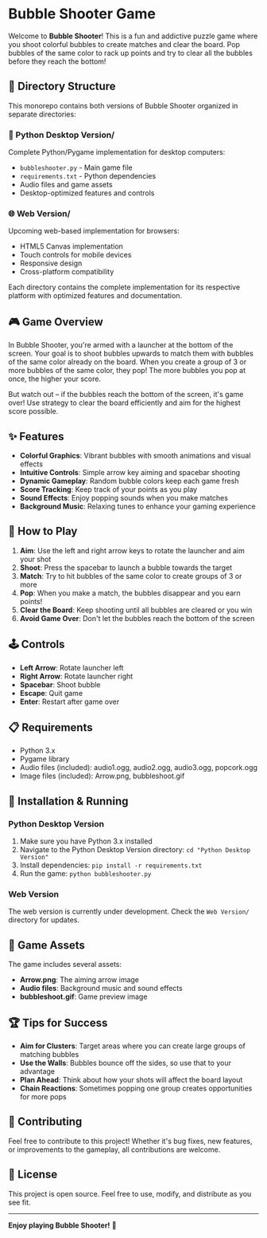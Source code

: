 # Bubble Shooter Game

Welcome to **Bubble Shooter**! This is a fun and addictive puzzle game where you shoot colorful bubbles to create matches and clear the board. Pop bubbles of the same color to rack up points and try to clear all the bubbles before they reach the bottom!

## 📂 Directory Structure

This monorepo contains both versions of Bubble Shooter organized in separate directories:

### 🐍 Python Desktop Version/
Complete Python/Pygame implementation for desktop computers:
- `bubbleshooter.py` - Main game file
- `requirements.txt` - Python dependencies
- Audio files and game assets
- Desktop-optimized features and controls

### 🌐 Web Version/
Upcoming web-based implementation for browsers:
- HTML5 Canvas implementation
- Touch controls for mobile devices
- Responsive design
- Cross-platform compatibility

Each directory contains the complete implementation for its respective platform with optimized features and documentation.

## 🎮 Game Overview

In Bubble Shooter, you're armed with a launcher at the bottom of the screen. Your goal is to shoot bubbles upwards to match them with bubbles of the same color already on the board. When you create a group of 3 or more bubbles of the same color, they pop! The more bubbles you pop at once, the higher your score.

But watch out – if the bubbles reach the bottom of the screen, it's game over! Use strategy to clear the board efficiently and aim for the highest score possible.

## ✨ Features

- **Colorful Graphics**: Vibrant bubbles with smooth animations and visual effects
- **Intuitive Controls**: Simple arrow key aiming and spacebar shooting
- **Dynamic Gameplay**: Random bubble colors keep each game fresh
- **Score Tracking**: Keep track of your points as you play
- **Sound Effects**: Enjoy popping sounds when you make matches
- **Background Music**: Relaxing tunes to enhance your gaming experience

## 🎯 How to Play

1. **Aim**: Use the left and right arrow keys to rotate the launcher and aim your shot
2. **Shoot**: Press the spacebar to launch a bubble towards the target
3. **Match**: Try to hit bubbles of the same color to create groups of 3 or more
4. **Pop**: When you make a match, the bubbles disappear and you earn points!
5. **Clear the Board**: Keep shooting until all bubbles are cleared or you win
6. **Avoid Game Over**: Don't let the bubbles reach the bottom of the screen

## 🕹️ Controls

- **Left Arrow**: Rotate launcher left
- **Right Arrow**: Rotate launcher right
- **Spacebar**: Shoot bubble
- **Escape**: Quit game
- **Enter**: Restart after game over

## 📋 Requirements

- Python 3.x
- Pygame library
- Audio files (included): audio1.ogg, audio2.ogg, audio3.ogg, popcork.ogg
- Image files (included): Arrow.png, bubbleshoot.gif

## 🚀 Installation & Running

### Python Desktop Version

1. Make sure you have Python 3.x installed
2. Navigate to the Python Desktop Version directory: `cd "Python Desktop Version"`
3. Install dependencies: `pip install -r requirements.txt`
4. Run the game: `python bubbleshooter.py`

### Web Version

The web version is currently under development. Check the `Web Version/` directory for updates.

## 🎨 Game Assets

The game includes several assets:
- **Arrow.png**: The aiming arrow image
- **Audio files**: Background music and sound effects
- **bubbleshoot.gif**: Game preview image

## 🏆 Tips for Success

- **Aim for Clusters**: Target areas where you can create large groups of matching bubbles
- **Use the Walls**: Bubbles bounce off the sides, so use that to your advantage
- **Plan Ahead**: Think about how your shots will affect the board layout
- **Chain Reactions**: Sometimes popping one group creates opportunities for more pops

## 🤝 Contributing

Feel free to contribute to this project! Whether it's bug fixes, new features, or improvements to the gameplay, all contributions are welcome.

## 📄 License

This project is open source. Feel free to use, modify, and distribute as you see fit.

---

**Enjoy playing Bubble Shooter!** 🎈
